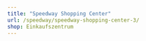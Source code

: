 ```yaml
---
title: "Speedway Shopping Center"
url: /speedway/speedway-shopping-center-3/
shop: Einkaufszentrum
---
```


